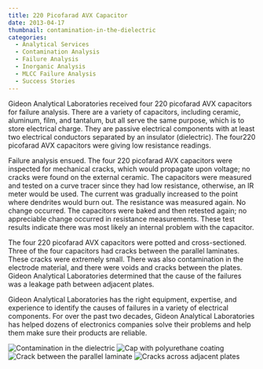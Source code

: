 ```yaml
---
title: 220 Picofarad AVX Capacitor
date: 2013-04-17
thumbnail: contamination-in-the-dielectric
categories:
  - Analytical Services
  - Contamination Analysis
  - Failure Analysis
  - Inorganic Analysis
  - MLCC Failure Analysis
  - Success Stories
---
```


Gideon Analytical Laboratories received four 220 picofarad AVX capacitors for failure analysis. There are a variety of capacitors, including ceramic, aluminum, film, and tantalum, but all serve the same purpose, which is to store electrical charge. They are passive electrical components with at least two electrical conductors separated by an insulator (dielectric). The four220 picofarad AVX capacitors were giving low resistance readings.

Failure analysis ensued. The four 220 picofarad AVX capacitors were inspected for mechanical cracks, which would propagate upon voltage; no cracks were found on the external ceramic. The capacitors were measured and tested on a curve tracer since they had low resistance, otherwise, an IR meter would be used. The current was gradually increased to the point where dendrites would burn out. The resistance was measured again. No change occurred. The capacitors were baked and then retested again; no appreciable change occurred in resistance measurements. These test results indicate there was most likely an internal problem with the capacitor.

The four 220 picofarad AVX capacitors were potted and cross-sectioned. Three of the four capacitors had cracks between the parallel laminates. These cracks were extremely small. There was also contamination in the electrode material, and there were voids and cracks between the plates. Gideon Analytical Laboratories determined that the cause of the failures was a leakage path between adjacent plates.

Gideon Analytical Laboratories has the right equipment, expertise, and experience to identify the causes of failures in a variety of electrical components. For over the past two decades, Gideon Analytical Laboratories has helped dozens of electronics companies solve their problems and help them make sure their products are reliable.

![Contamination in the dielectric](https://res.cloudinary.com/dy3wlzuye/image/upload/f_auto,c_scale,w_300/GideonLabs/contamination-in-the-dielectric.jpg 'Contamination in the dielectric')
![Cap with polyurethane coating](https://res.cloudinary.com/dy3wlzuye/image/upload/f_auto,c_scale,w_300/GideonLabs/cap-with-polyurethane-coating.jpg 'Cap with polyurethane coating')
![Crack between the parallel laminate](https://res.cloudinary.com/dy3wlzuye/image/upload/f_auto,c_scale,w_300/GideonLabs/crack-between-parallel-laminate.jpg 'Crack between the parallel laminate')
![Cracks across adjacent plates](https://res.cloudinary.com/dy3wlzuye/image/upload/f_auto,c_scale,w_300/GideonLabs/cracks-across-the-adjacent-plates.jpg 'Cracks across adjacent plates')
